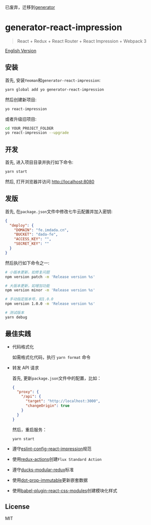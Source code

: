 已废弃，迁移到[generator](https://github.com/NewDadaFE/generator)

# generator-react-impression

> React + Redux + React Router + React Impression + Webpack 3

[English Version](./README_EN.md)

## 安装

首先, 安装`Yeoman`和`generator-react-impression`:

```bash
yarn global add yo generator-react-impression
```

然后创建新项目:

```bash
yo react-impression
```

或者升级旧项目:

```bash
cd YOUR_PROJECT_FOLDER
yo react-impression --upgrade
```

## 开发

首先, 进入项目目录并执行如下命令:

```bash
yarn start
```

然后, 打开浏览器并访问 [http://localhost:8080](http://localhost:8080)

## 发版

首先, 在`package.json`文件中修改七牛云配置并加入密钥:

```json
{
  "deploy": {
    "DOMAIN": "fe.imdada.cn",
    "BUCKET": "dada-fe",
    "ACCESS_KEY": "",
    "SECRET_KEY": ""
  }
}
```

然后执行如下命令之一:

```bash
# 小版本更新，如修复问题
npm version patch -m 'Release version %s'

# 大版本更新，如增加功能
npm version minor -m 'Release version %s'

# 手动指定版本号，如1.0.0
npm version 1.0.0 -m 'Release version %s'

# 测试版本
yarn debug
```

## 最佳实践

- 代码格式化

  如需格式化代码，执行 `yarn format` 命令

- 转发 API 请求

  首先, 更新`package.json`文件中的配置，比如：

  ```json
  {
    "proxy": {
      "/api": {
        "target": "http://localhost:3000",
        "changeOrigin": true
      }
    }
  }
  ```

  然后，重启服务：

  ```bash
  yarn start
  ```

- 遵守[eslint-config-react-impression][eslint-config-react-impression]规范
- 使用[redux-actions][redux-actions]创建`Flux Standard Action`
- 遵守[ducks-modular-redux][ducks-modular-redux]标准
- 使用[dot-prop-immutable][dot-prop-immutable]更新嵌套数据
- 使用[babel-plugin-react-css-modules][babel-plugin-react-css-modules]创建模块化样式

## License

MIT

[eslint-config-react-impression]: https://github.com/NewDadaFE/eslint-config-react-impression
[redux-actions]: https://github.com/acdlite/redux-actions
[ducks-modular-redux]: https://github.com/erikras/ducks-modular-redux
[dot-prop-immutable]: https://github.com/debitoor/dot-prop-immutable
[babel-plugin-react-css-modules]: https://github.com/gajus/babel-plugin-react-css-modules
